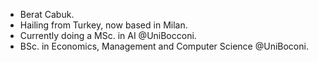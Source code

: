 -  Berat Cabuk.
-  Hailing from Turkey, now based in Milan.
-  Currently doing a MSc. in AI @UniBocconi.
-  BSc. in Economics, Management and Computer Science @UniBoconi.

<!---
beratcabuk/beratcabuk is a ✨ special ✨ repository because its `README.md` (this file) appears on your GitHub profile.
You can click the Preview link to take a look at your changes.
--->
